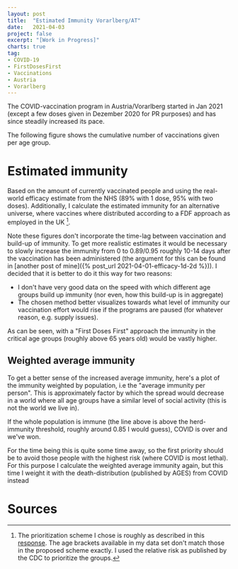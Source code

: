 ```yaml
---
layout: post
title:  "Estimated Immunity Vorarlberg/AT"
date:   2021-04-03
project: false
excerpt: "[Work in Progress]"
charts: true
tag:
- COVID-19
- FirstDosesFirst
- Vaccinations
- Austria
- Vorarlberg
---
```




The COVID-vaccination program in Austria/Vorarlberg started in Jan 2021 (except a few doses given in Dezember 2020 for PR purposes) and has since steadily increased its pace.

The following figure shows the cumulative number of vaccinations given per age group.

<div class="vega-chart" id="vacc_real_t_at-vlbg"></div>

# Estimated immunity
Based on the amount of currently vaccinated people and using the real-world efficacy estimate from the NHS (89% with 1 dose, 95% with two doses).
Additionally, I calculate the estimated immunity for an alternative universe, where vaccines where distributed according to a FDF approach as employed in the UK [^1].

Note these figures don't incorporate the time-lag between vaccination and build-up of immunity. To get more realistic estimates it would be necessary to slowly increase the immunity from 0 to 0.89/0.95 roughly 10-14 days after the vaccination has been administered (the argument for this can be found in [another post of mine]({% post_url 2021-04-01-efficacy-1d-2d %})). I decided that it is better to do it this way for two reasons:
- I don't have very good data on the speed with which different age groups build up immunity (nor even, how this build-up is in aggregate)
- The chosen method better visualizes towards what level of immunity our vaccination effort would rise if the programs are paused (for whatever reason, e.g. supply issues).

<div class="vega-chart" id="imm_real_at-vlbg"></div>

<div class="vega-chart" id="imm_fdf_at-vlbg"></div>

As can be seen, with a "First Doses First" approach the immunity in the critical age groups (roughly above 65 years old) would be vastly higher.

## Weighted average immunity
To get a better sense of the increased average immunity, here's a plot of the immunity weighted by population, i.e the "average immunity per person".
This is approximately factor by which the spread would decrease in a world where all age groups have a similar level of social activity (this is not the world we live in).

<div class="vega-chart" id="imm_wp_at-vlbg"></div>

If the whole population is immune (the line above is above the herd-immunity threshold, roughly around 0.85 I would guess), COVID is over and we've won.

For the time being this is quite some time away, so the first priority should be to avoid those people with the highest risk (where COVID is most lethal).
For this purpose I calculate the weighted average immunity again, but this time I weight it with the death-distribution (published by AGES) from COVID instead

<div class="vega-chart" id="imm_wd_at-vlbg"></div>



# Sources

[^1]: The prioritization scheme I chose is roughly as described in this [response](https://www.bmj.com/content/372/bmj.n710/rr). The age brackets available in my data set don't match those in the proposed scheme exactly. I used the relative risk as published by the CDC to prioritize the groups.
